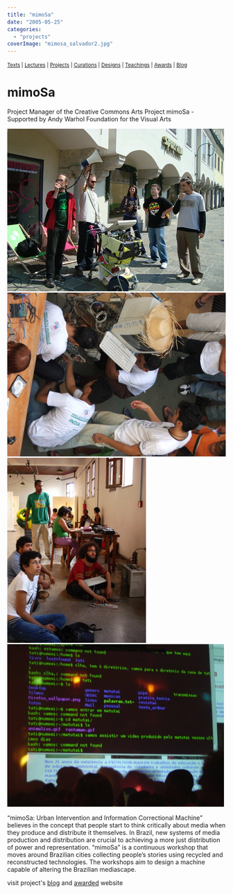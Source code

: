```yaml
---
title: "mimoSa"
date: "2005-05-25"
categories: 
  - "projects"
coverImage: "mimosa_salvador2.jpg"
---
```


<small>[Texts](../texts.html) | [Lectures](../lectures.html) | [Projects](../projects.html) | [Curations](../curation.html) | [Designs](../designs.html) | [Teachings](../teachings.html) | [Awards](../awards.html) | <a href="https://readruiz.medium.com/" target="_blank">Blog</a></small>

# mimoSa

Project Manager of the Creative Commons Arts Project mimoSa - Supported by Andy Warhol Foundation for the Visual Arts

<img src="images/mimosa03.jpg" alt="" />
    
<img src="images/UNADJUSTEDNONRAW_thumb_4093.jpg" alt="" />
    
<img src="images/mimosaoutra.jpg" alt="" />
    
<img src="images/mimosa02-1.jpg" alt="" />
    

“mimoSa: Urban Intervention and Information Correctional Machine” believes in the concept that people start to think critically about media when they produce and distribute it themselves. In Brazil, new systems of media production and distribution are crucial to achieving a more just distribution of power and representation. “mimoSa” is a continuous workshop that moves around Brazilian cities collecting people’s stories using recycled and reconstructed technologies. The workshops aim to design a machine capable of altering the Brazilian mediascape.

visit project's [blog](https://web.archive.org/web/20090329063958/http://turbulence.org/Works/mimoSa/blog/#expand) and [awarded](https://web.archive.org/web/20100616030103/http://turbulence.org/Works/mimoSa/mimosa_ing/) website
